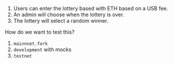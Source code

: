 1. Users can enter the lottery based with ETH based on a USB fee.
2. An admin will choose when the lottery is over.
3. The lottery will select a random winner.

How do we want to test this?

1. `mainnnet.fork`
2. `development` with mocks
3. `testnet`
